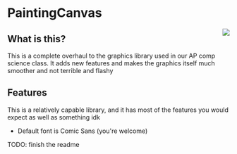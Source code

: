 # PaintingCanvas

<image align=right src=https://user-images.githubusercontent.com/48413902/211966226-fe55605e-881b-40ab-b3da-8e6e2c96614a.png></image>

## What is this?
 
This is a complete overhaul to the graphics library used in our AP comp science class. 
It adds new features and makes the graphics itself much smoother and not terrible and flashy
  
## Features

This is a relatively capable library, and it has most of the features you would expect as well as something idk

 - Default font is Comic Sans (you're welcome)

TODO: finish the readme
